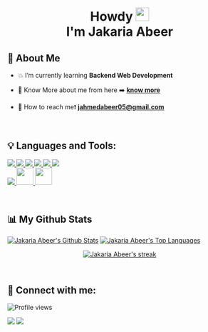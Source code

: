 <h1 align="center">Howdy  <img src="https://c.tenor.com/AUHgwWxTw14AAAAi/dm4uz3-foekoe.gif" width="30px"><br> I'm Jakaria Abeer</h1>

## 📌 About Me

- 💥 I’m currently learning **Backend Web Development**

- 🔗 Know More about me from here ➡️ **[know more](https://jakariabeer.com/know-more/)**

- 📧 How to reach me❗ **jahmedabeer05@gmail.com**

<br>

## 💡 Languages and Tools:

<p align="left"> 
    <a href="https://developer.mozilla.org/en-US/docs/Web/JavaScript" target="_blank"> <img src="https://img.icons8.com/color/48/000000/javascript.png"/> </a> 
    <a href="https://www.w3.org/html/" target="_blank"> <img src="https://img.icons8.com/color/48/000000/html-5.png"/> </a> 
    <a href="https://www.w3schools.com/css/" target="_blank"> <img src="https://img.icons8.com/color/48/000000/css3.png"/> </a> 
    <a href="https://getbootstrap.com" target="_blank"> <img src="https://img.icons8.com/color/48/000000/bootstrap.png"/> </a> 
    <a href="https://reactjs.org/" target="_blank"> <img src="https://img.icons8.com/color/48/000000/react-native.png"/> </a>
    <a href="https://www.figma.com" target="_blank"> <img src="https://img.icons8.com/color/48/000000/figma--v1.png"/> </a>
    <br>
    <a href="https://www.wordpress.com" target="_blank"> <img src="https://img.icons8.com/fluency/38/000000/wordpress.png"/> </a>
    <a href="https://www.shopify.com/" target="_blank"> <img style="width:38px" src="https://img.icons8.com/color/256/shopify.png"/> </a>
    <a href="https://www.wix.com/" target="_blank"> <img style="width:38px" src="https://img.icons8.com/windows/256/wix.png"/> </a>
    
</p>

<br>

## 📊 My Github Stats

<div style="display:inline-block">
    <a href="https://github.com/jahmedabeer/github-readme-stats"><img alt="Jakaria Abeer's Github Stats" src="https://github-readme-stats.vercel.app/api?username=jahmedabeer&show_icons=true&count_private=true&theme=react&hide_border=true&bg_color=0D1117" /></a>
    <a href="https://github.com/jahmedabeer/github-readme-stats"><img alt="Jakaria Abeer's Top Languages" src="https://github-readme-stats.vercel.app/api/top-langs/?username=jahmedabeer&langs_count=8&count_private=true&layout=compact&theme=react&hide_border=true&bg_color=0D1117" /></a>
</div>

<p align="center">
  <a href="https://github.com/jahmedabeer/github-readme-streak-stats">
        <img title="🔥 Get streak stats for your profile at git.io/streak-stats" alt="Jakaria Abeer's streak" src="https://github-readme-streak-stats.herokuapp.com/?user=jahmedabeer&theme=black-ice&hide_border=true&stroke=0000&background=060A0CD0"/>
    </a>
</p>

<br>

## 📨 Connect with me:

![Profile views](https://gpvc.arturio.dev/jahmedabeer)

</p>

<p align="left">

<a href = "https://www.linkedin.com/in/jakariabeer"><img src="https://img.icons8.com/color/48/000000/linkedin.png"/></a>
<a href = "https://web.facebook.com/jakariaabeer"><img src="https://img.icons8.com/fluency/48/000000/facebook-new.png"/></a>

</p>
